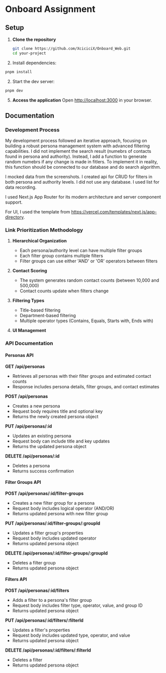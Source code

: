 # Onboard Assignment

## Setup

1. **Clone the repository**
   ```bash
   git clone https://github.com/XciciciX/Onboard_Web.git
   cd your-project
   ```

1. Install dependencies:

```sh
pnpm install
```

2. Start the dev server:

```sh
pnpm dev
```

5. **Access the application**
   Open [http://localhost:3000](http://localhost:3000) in your browser.

## Documentation

### Development Process

My development process followed an iterative approach, focusing on building a robust persona management system with advanced filtering capabilities. I did not implement the search result (numebrs of contacts found in persona and authority). Instead, I add a function to generate random numebrs if any change is made in fitlers. To implement it in reality, this function should be connected to our database and do search algorithm. 

I mocked data from the screenshots. I created api for CRUD for filters in both persona and authority levels. I did not use any database. I used list for data recording.

I used Next.js App Router for its modern architecture and server component support.

For UI, I used the template from https://vercel.com/templates/next.js/app-directory.



### Link Prioritization Methodology



1. **Hierarchical Organization**
   - Each persona/authority level can have multiple filter groups
   - Each filter group contains multiple filters
   - Filter groups can use either 'AND' or 'OR' operators between filters

2. **Contact Scoring**
   - The system generates random contact counts (between 10,000 and 500,000)
   - Contact counts update when filters change
   

3. **Filtering Types**
   - Title-based filtering
   - Department-based filtering
   - Multiple operator types (Contains, Equals, Starts with, Ends with)

4. **UI Management**

### API Documentation

#### Personas API

**GET /api/personas**
- Retrieves all personas with their filter groups and estimated contact counts
- Response includes persona details, filter groups, and contact estimates

**POST /api/personas**
- Creates a new persona
- Request body requires title and optional key
- Returns the newly created persona object

**PUT /api/personas/:id**
- Updates an existing persona
- Request body can include title and key updates
- Returns the updated persona object

**DELETE /api/personas/:id**
- Deletes a persona
- Returns success confirmation

#### Filter Groups API

**POST /api/personas/:id/filter-groups**
- Creates a new filter group for a persona
- Request body includes logical operator (AND/OR)
- Returns updated persona with new filter group

**PUT /api/personas/:id/filter-groups/:groupId**
- Updates a filter group's properties
- Request body includes updated operator
- Returns updated persona object

**DELETE /api/personas/:id/filter-groups/:groupId**
- Deletes a filter group
- Returns updated persona object

#### Filters API

**POST /api/personas/:id/filters**
- Adds a filter to a persona's filter group
- Request body includes filter type, operator, value, and group ID
- Returns updated persona object

**PUT /api/personas/:id/filters/:filterId**
- Updates a filter's properties
- Request body includes updated type, operator, and value
- Returns updated persona object

**DELETE /api/personas/:id/filters/:filterId**
- Deletes a filter
- Returns updated persona object

